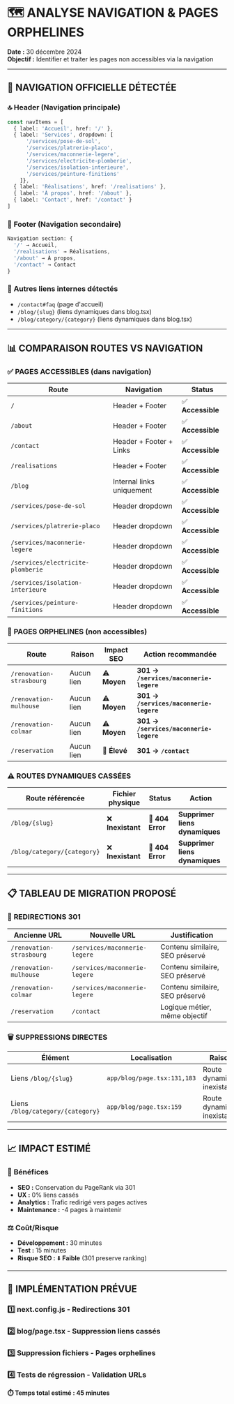 # 🗺️ ANALYSE NAVIGATION & PAGES ORPHELINES

**Date :** 30 décembre 2024  
**Objectif :** Identifier et traiter les pages non accessibles via la navigation

---

## 🧭 **NAVIGATION OFFICIELLE DÉTECTÉE**

### 🔝 **Header (Navigation principale)**
```typescript
const navItems = [
  { label: 'Accueil', href: '/' },
  { label: 'Services', dropdown: [
      '/services/pose-de-sol',
      '/services/platrerie-placo', 
      '/services/maconnerie-legere',
      '/services/electricite-plomberie',
      '/services/isolation-interieure',
      '/services/peinture-finitions'
    ]},
  { label: 'Réalisations', href: '/realisations' },
  { label: 'À propos', href: '/about' },
  { label: 'Contact', href: '/contact' }
]
```

### 🔽 **Footer (Navigation secondaire)**
```typescript
Navigation section: {
  '/' → Accueil,
  '/realisations' → Réalisations, 
  '/about' → À propos,
  '/contact' → Contact
}
```

### 🔗 **Autres liens internes détectés**
- `/contact#faq` (page d'accueil)
- `/blog/{slug}` (liens dynamiques dans blog.tsx)
- `/blog/category/{category}` (liens dynamiques dans blog.tsx)

---

## 📊 **COMPARAISON ROUTES VS NAVIGATION**

### ✅ **PAGES ACCESSIBLES** (dans navigation)

| **Route** | **Navigation** | **Status** |
|-----------|----------------|------------|
| `/` | Header + Footer | ✅ **Accessible** |
| `/about` | Header + Footer | ✅ **Accessible** |  
| `/contact` | Header + Footer + Links | ✅ **Accessible** |
| `/realisations` | Header + Footer | ✅ **Accessible** |
| `/blog` | Internal links uniquement | ✅ **Accessible** |
| `/services/pose-de-sol` | Header dropdown | ✅ **Accessible** |
| `/services/platrerie-placo` | Header dropdown | ✅ **Accessible** |
| `/services/maconnerie-legere` | Header dropdown | ✅ **Accessible** |
| `/services/electricite-plomberie` | Header dropdown | ✅ **Accessible** |
| `/services/isolation-interieure` | Header dropdown | ✅ **Accessible** |
| `/services/peinture-finitions` | Header dropdown | ✅ **Accessible** |

### 🔴 **PAGES ORPHELINES** (non accessibles)

| **Route** | **Raison** | **Impact SEO** | **Action recommandée** |
|-----------|------------|----------------|------------------------|
| `/renovation-strasbourg` | Aucun lien | ⚠️ **Moyen** | **301 → `/services/maconnerie-legere`** |
| `/renovation-mulhouse` | Aucun lien | ⚠️ **Moyen** | **301 → `/services/maconnerie-legere`** |
| `/renovation-colmar` | Aucun lien | ⚠️ **Moyen** | **301 → `/services/maconnerie-legere`** |
| `/reservation` | Aucun lien | 🔴 **Élevé** | **301 → `/contact`** |

### ⚠️ **ROUTES DYNAMIQUES CASSÉES**

| **Route référencée** | **Fichier physique** | **Status** | **Action** |
|----------------------|---------------------|------------|------------|
| `/blog/{slug}` | ❌ **Inexistant** | 🔴 **404 Error** | **Supprimer liens dynamiques** |
| `/blog/category/{category}` | ❌ **Inexistant** | 🔴 **404 Error** | **Supprimer liens dynamiques** |

---

## 📋 **TABLEAU DE MIGRATION PROPOSÉ**

### 🔄 **REDIRECTIONS 301**

| **Ancienne URL** | **Nouvelle URL** | **Justification** |
|------------------|------------------|-------------------|
| `/renovation-strasbourg` | `/services/maconnerie-legere` | Contenu similaire, SEO préservé |
| `/renovation-mulhouse` | `/services/maconnerie-legere` | Contenu similaire, SEO préservé |
| `/renovation-colmar` | `/services/maconnerie-legere` | Contenu similaire, SEO préservé |
| `/reservation` | `/contact` | Logique métier, même objectif |

### 🗑️ **SUPPRESSIONS DIRECTES**

| **Élément** | **Localisation** | **Raison** |
|-------------|------------------|------------|
| Liens `/blog/{slug}` | `app/blog/page.tsx:131,183` | Route dynamique inexistante |
| Liens `/blog/category/{category}` | `app/blog/page.tsx:159` | Route dynamique inexistante |

---

## 📈 **IMPACT ESTIMÉ**

### 🎯 **Bénéfices**
- **SEO :** Conservation du PageRank via 301
- **UX :** 0% liens cassés 
- **Analytics :** Trafic redirigé vers pages actives
- **Maintenance :** -4 pages à maintenir

### ⚖️ **Coût/Risque**  
- **Développement :** 30 minutes
- **Test :** 15 minutes
- **Risque SEO :** ⬇️ **Faible** (301 preserve ranking)

---

## 🔧 **IMPLÉMENTATION PRÉVUE**

### 1️⃣ **next.config.js** - Redirections 301
### 2️⃣ **blog/page.tsx** - Suppression liens cassés  
### 3️⃣ **Suppression fichiers** - Pages orphelines
### 4️⃣ **Tests de régression** - Validation URLs

**⏱️ Temps total estimé : 45 minutes**